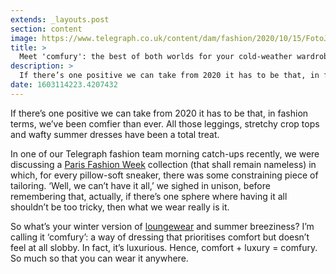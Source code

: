 ```yaml
--- 
extends: _layouts.post 
section: content 
image: https://www.telegraph.co.uk/content/dam/fashion/2020/10/15/FotoJet-xlarge_trans_NvBQzQNjv4BqxnlSljj15z1o8iKqMGA7tyH0-jRUT4rHK8EgtaGoQwQ.jpg?imwidth=1200 
title: > 
  Meet 'comfury': the best of both worlds for your cold-weather wardrobe 
description: > 
  If there’s one positive we can take from 2020 it has to be that, in fashion terms, we’ve been comfier than ever.In one of our Telegraph fashion team morning catch-ups recently, we were discussing a Paris Fashion Week collection (that shall remain nameless) in which, for every pillow-soft sneaker, there was some constraining piece of tailoring.So what’s your winter version of loungewear and summer breeziness?I’m calling it ‘comfury’: a way of dressing that prioritises comfort but doesn’t feel at all slobby.Hence, comfort + luxury = comfury. 
date: 1603114223.4207432 
--- 
```

<div><p>If there&#8217;s one positive we can take from 2020 it has to be that, in fashion terms, <a>we&#8217;ve been comfier than ever.</a> All those leggings, stretchy crop tops and wafty summer dresses have been a total treat.</p>
<p>In one of our Telegraph fashion team morning catch-ups recently, we were discussing a <a href="https://www.telegraph.co.uk/fashion/paris-fashion-week/paris-fashion-week-city-style-faced-new-reality/">Paris Fashion Week</a> collection (that shall remain nameless) in which, for every pillow-soft sneaker, there was some constraining piece of tailoring. &#8216;Well, we can&#8217;t have it all,&#8217; we sighed in unison, before remembering that, actually, if there&#8217;s one sphere where having it all shouldn&#8217;t be too tricky, then what we wear really is it.</p>
<p>So what&#8217;s your winter version of <a href="https://www.telegraph.co.uk/fashion/shopping/best-loungewear-sets-what-wear-working-from-home-lockdown/">loungewear</a> and summer breeziness? I&#8217;m calling it &#8216;comfury&#8217;: a way of dressing that prioritises comfort but doesn&#8217;t feel at all slobby. In fact, it&#8217;s luxurious. Hence, comfort + luxury = comfury. So much so that you can wear it anywhere.</p>
</div>